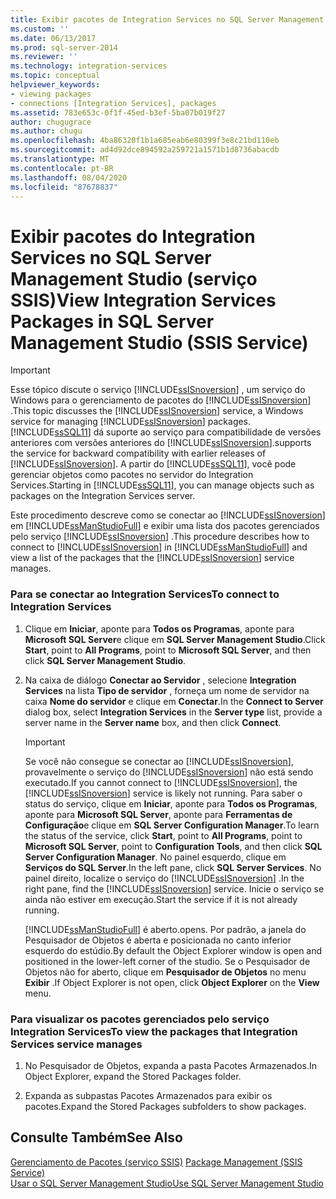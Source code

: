 ```yaml
---
title: Exibir pacotes de Integration Services no SQL Server Management Studio (serviço SSIS) | Microsoft Docs
ms.custom: ''
ms.date: 06/13/2017
ms.prod: sql-server-2014
ms.reviewer: ''
ms.technology: integration-services
ms.topic: conceptual
helpviewer_keywords:
- viewing packages
- connections [Integration Services], packages
ms.assetid: 783e653c-0f1f-45ed-b3ef-5ba07b019f27
author: chugugrace
ms.author: chugu
ms.openlocfilehash: 4ba86320f1b1a685eab6e80399f3e8c21bd110eb
ms.sourcegitcommit: ad4d92dce894592a259721a1571b1d8736abacdb
ms.translationtype: MT
ms.contentlocale: pt-BR
ms.lasthandoff: 08/04/2020
ms.locfileid: "87678837"
---
```

# <a name="view-integration-services-packages-in-sql-server-management-studio-ssis-service"></a><span data-ttu-id="10200-102">Exibir pacotes do Integration Services no SQL Server Management Studio (serviço SSIS)</span><span class="sxs-lookup"><span data-stu-id="10200-102">View Integration Services Packages in SQL Server Management Studio (SSIS Service)</span></span>
    
> [!IMPORTANT]  
>  <span data-ttu-id="10200-103">Esse tópico discute o serviço [!INCLUDE[ssISnoversion](../includes/ssisnoversion-md.md)] , um serviço do Windows para o gerenciamento de pacotes do [!INCLUDE[ssISnoversion](../includes/ssisnoversion-md.md)] .</span><span class="sxs-lookup"><span data-stu-id="10200-103">This topic discusses the [!INCLUDE[ssISnoversion](../includes/ssisnoversion-md.md)] service, a Windows service for managing [!INCLUDE[ssISnoversion](../includes/ssisnoversion-md.md)] packages.</span></span> [!INCLUDE[ssSQL11](../includes/sssql11-md.md)] <span data-ttu-id="10200-104">dá suporte ao serviço para compatibilidade de versões anteriores com versões anteriores do [!INCLUDE[ssISnoversion](../includes/ssisnoversion-md.md)].</span><span class="sxs-lookup"><span data-stu-id="10200-104">supports the service for backward compatibility with earlier releases of [!INCLUDE[ssISnoversion](../includes/ssisnoversion-md.md)].</span></span> <span data-ttu-id="10200-105">A partir do [!INCLUDE[ssSQL11](../includes/sssql11-md.md)], você pode gerenciar objetos como pacotes no servidor do Integration Services.</span><span class="sxs-lookup"><span data-stu-id="10200-105">Starting in [!INCLUDE[ssSQL11](../includes/sssql11-md.md)], you can manage objects such as packages on the Integration Services server.</span></span>  
  
 <span data-ttu-id="10200-106">Este procedimento descreve como se conectar ao [!INCLUDE[ssISnoversion](../includes/ssisnoversion-md.md)] em [!INCLUDE[ssManStudioFull](../includes/ssmanstudiofull-md.md)] e exibir uma lista dos pacotes gerenciados pelo serviço [!INCLUDE[ssISnoversion](../includes/ssisnoversion-md.md)] .</span><span class="sxs-lookup"><span data-stu-id="10200-106">This procedure describes how to connect to [!INCLUDE[ssISnoversion](../includes/ssisnoversion-md.md)] in [!INCLUDE[ssManStudioFull](../includes/ssmanstudiofull-md.md)] and view a list of the packages that the [!INCLUDE[ssISnoversion](../includes/ssisnoversion-md.md)] service manages.</span></span>  
  
### <a name="to-connect-to-integration-services"></a><span data-ttu-id="10200-107">Para se conectar ao Integration Services</span><span class="sxs-lookup"><span data-stu-id="10200-107">To connect to Integration Services</span></span>  
  
1.  <span data-ttu-id="10200-108">Clique em **Iniciar**, aponte para **Todos os Programas**, aponte para **Microsoft SQL Server**e clique em **SQL Server Management Studio**.</span><span class="sxs-lookup"><span data-stu-id="10200-108">Click **Start**, point to **All Programs**, point to **Microsoft SQL Server**, and then click **SQL Server Management Studio**.</span></span>  
  
2.  <span data-ttu-id="10200-109">Na caixa de diálogo **Conectar ao Servidor** , selecione **Integration Services** na lista **Tipo de servidor** , forneça um nome de servidor na caixa **Nome do servidor** e clique em **Conectar**.</span><span class="sxs-lookup"><span data-stu-id="10200-109">In the **Connect to Server** dialog box, select **Integration Services** in the **Server type** list, provide a server name in the **Server name** box, and then click **Connect**.</span></span>  
  
    > [!IMPORTANT]  
    >  <span data-ttu-id="10200-110">Se você não consegue se conectar ao [!INCLUDE[ssISnoversion](../includes/ssisnoversion-md.md)], provavelmente o serviço do [!INCLUDE[ssISnoversion](../includes/ssisnoversion-md.md)] não está sendo executado.</span><span class="sxs-lookup"><span data-stu-id="10200-110">If you cannot connect to [!INCLUDE[ssISnoversion](../includes/ssisnoversion-md.md)], the [!INCLUDE[ssISnoversion](../includes/ssisnoversion-md.md)] service is likely not running.</span></span> <span data-ttu-id="10200-111">Para saber o status do serviço, clique em **Iniciar**, aponte para **Todos os Programas**, aponte para **Microsoft SQL Server**, aponte para **Ferramentas de Configuração**e clique em **SQL Server Configuration Manager**.</span><span class="sxs-lookup"><span data-stu-id="10200-111">To learn the status of the service, click **Start**, point to **All Programs**, point to **Microsoft SQL Server**, point to **Configuration Tools**, and then click **SQL Server Configuration Manager**.</span></span> <span data-ttu-id="10200-112">No painel esquerdo, clique em **Serviços do SQL Server**.</span><span class="sxs-lookup"><span data-stu-id="10200-112">In the left pane, click **SQL Server Services**.</span></span> <span data-ttu-id="10200-113">No painel direito, localize o serviço do [!INCLUDE[ssISnoversion](../includes/ssisnoversion-md.md)] .</span><span class="sxs-lookup"><span data-stu-id="10200-113">In the right pane, find the [!INCLUDE[ssISnoversion](../includes/ssisnoversion-md.md)] service.</span></span> <span data-ttu-id="10200-114">Inicie o serviço se ainda não estiver em execução.</span><span class="sxs-lookup"><span data-stu-id="10200-114">Start the service if it is not already running.</span></span>  
  
     [!INCLUDE[ssManStudioFull](../includes/ssmanstudiofull-md.md)] <span data-ttu-id="10200-115">é aberto.</span><span class="sxs-lookup"><span data-stu-id="10200-115">opens.</span></span> <span data-ttu-id="10200-116">Por padrão, a janela do Pesquisador de Objetos é aberta e posicionada no canto inferior esquerdo do estúdio.</span><span class="sxs-lookup"><span data-stu-id="10200-116">By default the Object Explorer window is open and positioned in the lower-left corner of the studio.</span></span> <span data-ttu-id="10200-117">Se o Pesquisador de Objetos não for aberto, clique em **Pesquisador de Objetos** no menu **Exibir** .</span><span class="sxs-lookup"><span data-stu-id="10200-117">If Object Explorer is not open, click **Object Explorer** on the **View** menu.</span></span>  
  
### <a name="to-view-the-packages-that-integration-services-service-manages"></a><span data-ttu-id="10200-118">Para visualizar os pacotes gerenciados pelo serviço Integration Services</span><span class="sxs-lookup"><span data-stu-id="10200-118">To view the packages that Integration Services service manages</span></span>  
  
1.  <span data-ttu-id="10200-119">No Pesquisador de Objetos, expanda a pasta Pacotes Armazenados.</span><span class="sxs-lookup"><span data-stu-id="10200-119">In Object Explorer, expand the Stored Packages folder.</span></span>  
  
2.  <span data-ttu-id="10200-120">Expanda as subpastas Pacotes Armazenados para exibir os pacotes.</span><span class="sxs-lookup"><span data-stu-id="10200-120">Expand the Stored Packages subfolders to show packages.</span></span>  
  
## <a name="see-also"></a><span data-ttu-id="10200-121">Consulte Também</span><span class="sxs-lookup"><span data-stu-id="10200-121">See Also</span></span>  
 <span data-ttu-id="10200-122">[Gerenciamento de Pacotes &#40;serviço SSIS&#41;](service/package-management-ssis-service.md) </span><span class="sxs-lookup"><span data-stu-id="10200-122">[Package Management &#40;SSIS Service&#41;](service/package-management-ssis-service.md) </span></span>  
 [<span data-ttu-id="10200-123">Usar o SQL Server Management Studio</span><span class="sxs-lookup"><span data-stu-id="10200-123">Use SQL Server Management Studio</span></span>](../database-engine/use-sql-server-management-studio.md)  
  
  
